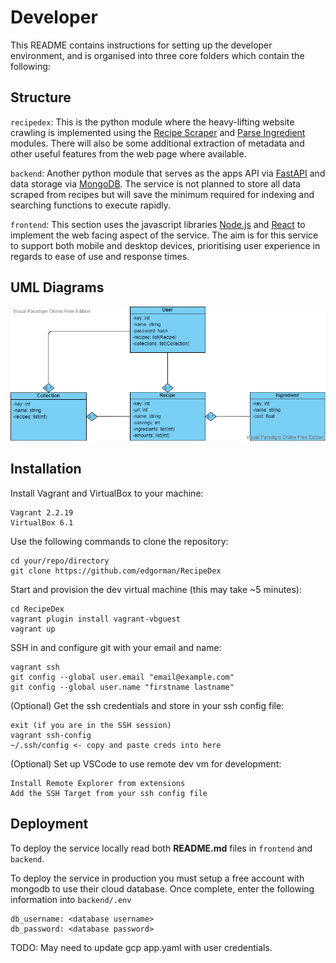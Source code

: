 # Developer

This README contains instructions for setting up the developer environment, and is organised into three core folders which contain the following:

## Structure

`recipedex`: This is the python module where the heavy-lifting website crawling is implemented using the [Recipe Scraper](https://github.com/hhursev/recipe-scrapers) and [Parse Ingredient](https://github.com/MichielMag/parse-ingredients) modules. There will also be some additional extraction of metadata and other useful features from the web page where available.

`backend`: Another python module that serves as the apps API via [FastAPI](https://fastapi.tiangolo.com/) and data storage via [MongoDB](https://www.mongodb.com/). The service is not planned to store all data scraped from recipes but will save the minimum required for indexing and searching functions to execute rapidly.

`frontend`: This section uses the javascript libraries [Node.js](https://nodejs.org/en/) and [React](https://reactjs.org/) to implement the web facing aspect of the service. The aim is for this service to support both mobile and desktop devices, prioritising user experience in regards to ease of use and response times.

## UML Diagrams

![uml diagram](images/uml%20diagram.png "UML diagram of the Database")

## Installation

Install Vagrant and VirtualBox to your machine:

```
Vagrant 2.2.19
VirtualBox 6.1
```

Use the following commands to clone the repository:

```
cd your/repo/directory
git clone https://github.com/edgorman/RecipeDex
```

Start and provision the dev virtual machine (this may take ~5 minutes):

```
cd RecipeDex
vagrant plugin install vagrant-vbguest
vagrant up
```

SSH in and configure git with your email and name:
```
vagrant ssh
git config --global user.email "email@example.com"
git config --global user.name "firstname lastname"
```

(Optional) Get the ssh credentials and store in your ssh config file:

```
exit (if you are in the SSH session)
vagrant ssh-config
~/.ssh/config <- copy and paste creds into here
```

(Optional) Set up VSCode to use remote dev vm for development:

```
Install Remote Explorer from extensions
Add the SSH Target from your ssh config file
```

## Deployment

To deploy the service locally read both __README.md__ files in `frontend` and `backend`.

To deploy the service in production you must setup a free account with mongodb to use their cloud database. Once complete, enter the following information into `backend/.env`

```
db_username: <database username>
db_password: <database password>
```

TODO: May need to update gcp app.yaml with user credentials.
